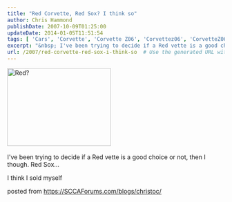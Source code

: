 ```yaml
---
title: "Red Corvette, Red Sox? I think so"
author: Chris Hammond
publishDate: 2007-10-09T01:25:00
updateDate: 2014-01-05T11:51:54
tags: [ 'Cars', 'Corvette', 'Corvette Z06', 'Corvettez06', 'CorvetteZ06org', 'Red Sox' ]
excerpt: "&nbsp; I've been trying to decide if a Red vette is a good choice or not, then I though. Red Sox... I think I sold myself posted from..."
url: /2007/red-corvette-red-sox-i-think-so  # Use the generated URL with year
---
```

<P><A href="https://www.flickr.com/photos/chammond/1520428070/"><IMG height=180 alt=Red? src="https://farm3.static.flickr.com/2217/1520428070_66de049214_m.jpg" width=240></A>&nbsp;</P> <P>I've been trying to decide if a Red vette is a good choice or not, then I though. Red Sox...</P> <P>I think I sold myself</P> posted from <a href="https://SCCAForums.com/blogs/christoc/">https://SCCAForums.com/blogs/christoc/</a>
